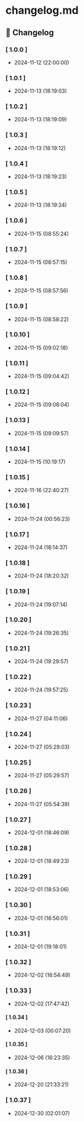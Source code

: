 # changelog.md

## 📝 Changelog

### \[ 1.0.0 \]

- 2024-11-12 (22:00:00)

### \[ 1.0.1 \]

- 2024-11-13 (18:19:03)

### \[ 1.0.2 \]

- 2024-11-13 (18:19:09)

### \[ 1.0.3 \]

- 2024-11-13 (18:19:12)

### \[ 1.0.4 \]

- 2024-11-13 (18:19:23)

### \[ 1.0.5 \]

- 2024-11-13 (18:19:24)

### \[ 1.0.6 \]

- 2024-11-15 (08:55:24)

### \[ 1.0.7 \]

- 2024-11-15 (08:57:15)

### \[ 1.0.8 \]

- 2024-11-15 (08:57:56)

### \[ 1.0.9 \]

- 2024-11-15 (08:58:22)

### \[ 1.0.10 \]

- 2024-11-15 (09:02:18)

### \[ 1.0.11 \]

- 2024-11-15 (09:04:42)

### \[ 1.0.12 \]

- 2024-11-15 (09:08:04)

### \[ 1.0.13 \]

- 2024-11-15 (09:09:57)

### \[ 1.0.14 \]

- 2024-11-15 (10:19:17)

### \[ 1.0.15 \]

- 2024-11-16 (22:40:27)

### \[ 1.0.16 \]

- 2024-11-24 (00:56:23)

### \[ 1.0.17 \]

- 2024-11-24 (18:14:37)

### \[ 1.0.18 \]

- 2024-11-24 (18:20:32)

### \[ 1.0.19 \]

- 2024-11-24 (19:07:14)

### \[ 1.0.20 \]

- 2024-11-24 (19:26:35)

### \[ 1.0.21 \]

- 2024-11-24 (19:29:57)

### \[ 1.0.22 \]

- 2024-11-24 (19:57:25)

### \[ 1.0.23 \]

- 2024-11-27 (04:11:06)

### \[ 1.0.24 \]

- 2024-11-27 (05:29:03)

### \[ 1.0.25 \]

- 2024-11-27 (05:29:57)

### \[ 1.0.26 \]

- 2024-11-27 (05:54:39)

### \[ 1.0.27 \]

- 2024-12-01 (18:46:09)

### \[ 1.0.28 \]

- 2024-12-01 (18:49:23)

### \[ 1.0.29 \]

- 2024-12-01 (18:53:06)

### \[ 1.0.30 \]

- 2024-12-01 (18:56:01)

### \[ 1.0.31 \]

- 2024-12-01 (19:18:01)

### \[ 1.0.32 \]

- 2024-12-02 (16:54:49)

### \[ 1.0.33 \]

- 2024-12-02 (17:47:42)

#### \[ 1.0.34 \]

- 2024-12-03 (00:07:20)

#### \[ 1.0.35 \]

- 2024-12-06 (16:23:35)

#### \[ 1.0.36 \]

- 2024-12-20 (21:33:21)

### \[ 1.0.37 \]

- 2024-12-30 (02:01:07)
